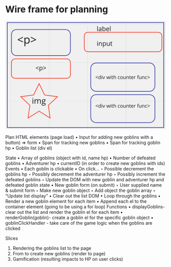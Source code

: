 # Wire frame for planning

![Wire frame](./assets/WF-GoblinFighter.png)

Plan
HTML elements (page load)
• Input for adding new goblins with a button) => form
• Span for tracking new goblins
• Span for tracking goblin hp
• Goblin list (div el)

State
• Array of goblins (object with id, name hp)
• Number of defeated goblins
• Adventurer hp
• currentID (in order to create new goblins with ids)
Events
• Each goblin is clickable
• On click...
◦ Possible decrement the goblins hp
◦ Possibly decrement the adventurer hp
◦ Possibly increment the defeated goblins
◦ Update the DOM with new goblin and adventurer hp and defeated goblin state
• New goblin form (on submit)
◦ User supplied name & submit form
◦ Make new goblin object
◦ Add object the goblin array
◦ “Update list display”
• Clear out the list DOM
• Loop through the goblins
• Render a new goblin element for each item
• Append each el to the container element (going to be using a for loop)
Functions
• displayGoblins- clear out the list and render the goblin el for each item
• renderGoblin(goblin)- create a goblin el for the specific goblin object
• goblinClickHandler - take care of the game logic when the goblins are clicked

Slices

1. Rendering the goblins list to the page
2. From to create new goblins (render to page)
3. Gamification (resulting impacts to HP on user clicks)
